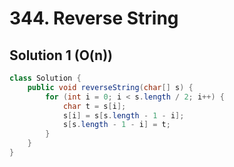 # 344. Reverse String

## Solution 1 (O(n))

```java
class Solution {
    public void reverseString(char[] s) {
        for (int i = 0; i < s.length / 2; i++) {
            char t = s[i];
            s[i] = s[s.length - 1 - i];
            s[s.length - 1 - i] = t;
        }
    }
}
```
